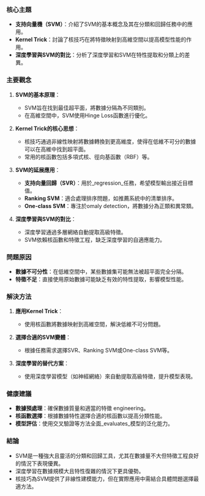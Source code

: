 ### 核心主題
- **支持向量機（SVM）**：介紹了SVM的基本概念及其在分類和回歸任務中的應用。
- **Kernel Trick**：討論了核技巧在將特徵映射到高維空間以提高模型性能的作用。
- **深度學習與SVM的對比**：分析了深度學習和SVM在特性提取和分類上的差異。

### 主要觀念
1. **SVM的基本原理**：
   - SVM旨在找到最佳超平面，將數據分隔為不同類別。
   - 在高維空間中，SVM使用Hinge Loss函數進行優化。

2. **Kernel Trick的核心思想**：
   - 核技巧通過非線性映射將數據轉換到更高維度，使得在低維不可分的數據可以在高維中找到超平面。
   - 常用的核函數包括多項式核、徑向基函數（RBF）等。

3. **SVM的延展應用**：
   - **支持向量回歸（SVR）**：用於_regression_任務，希望模型輸出接近目標值。
   - **Ranking SVM**：適合處理排序問題，如推薦系統中的清單排序。
   - **One-class SVM**：專注於omaly detection，將數據分為正類和異常類。

4. **深度學習與SVM的對比**：
   - 深度學習通過多層網絡自動提取高級特徵。
   - SVM依賴核函數和特徵工程，缺乏深度學習的自適應能力。

### 問題原因
- **數據不可分性**：在低維空間中，某些數據集可能無法被超平面完全分隔。
- **特徵不足**：直接使用原始數據可能缺乏有效的特性提取，影響模型性能。

### 解決方法
1. **應用Kernel Trick**：
   - 使用核函數將數據映射到高維空間，解決低維不可分問題。

2. **選擇合適的SVM變體**：
   - 根據任務需求選擇SVR、Ranking SVM或One-class SVM等。

3. **深度學習的替代方案**：
   - 使用深度學習模型（如神經網絡）來自動提取高級特徵，提升模型表現。

### 健康建議
- **數據預處理**：確保數據質量和適當的特徵 engineering。
- **核函數選擇**：根據數據特性選擇合適的核函數以提高分類性能。
- **模型評估**：使用交叉驗證等方法全面_evaluates_模型的泛化能力。

### 結論
- SVM是一種強大且靈活的分類和回歸工具，尤其在數據量不大但特徵工程良好的情況下表現優異。
- 深度學習在數據規模大且特性復雜的情況下更具優勢。
- 核技巧為SVM提供了非線性建模能力，但在實際應用中需結合具體問題選擇最適方法。